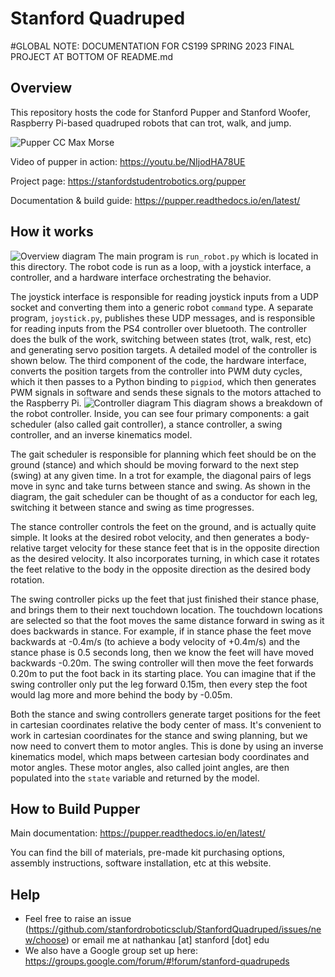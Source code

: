# Stanford Quadruped

#GLOBAL NOTE: DOCUMENTATION FOR CS199 SPRING 2023 FINAL PROJECT AT BOTTOM OF README.md

## Overview
This repository hosts the code for Stanford Pupper and Stanford Woofer, Raspberry Pi-based quadruped robots that can trot, walk, and jump. 

![Pupper CC Max Morse](https://live.staticflickr.com/65535/49614690753_78edca83bc_4k.jpg)

Video of pupper in action: https://youtu.be/NIjodHA78UE

Project page: https://stanfordstudentrobotics.org/pupper

Documentation & build guide: https://pupper.readthedocs.io/en/latest/

## How it works
![Overview diagram](imgs/diagram1.jpg)
The main program is ```run_robot.py``` which is located in this directory. The robot code is run as a loop, with a joystick interface, a controller, and a hardware interface orchestrating the behavior. 

The joystick interface is responsible for reading joystick inputs from a UDP socket and converting them into a generic robot ```command``` type. A separate program, ```joystick.py```, publishes these UDP messages, and is responsible for reading inputs from the PS4 controller over bluetooth. The controller does the bulk of the work, switching between states (trot, walk, rest, etc) and generating servo position targets. A detailed model of the controller is shown below. The third component of the code, the hardware interface, converts the position targets from the controller into PWM duty cycles, which it then passes to a Python binding to ```pigpiod```, which then generates PWM signals in software and sends these signals to the motors attached to the Raspberry Pi.
![Controller diagram](imgs/diagram2.jpg)
This diagram shows a breakdown of the robot controller. Inside, you can see four primary components: a gait scheduler (also called gait controller), a stance controller, a swing controller, and an inverse kinematics model. 

The gait scheduler is responsible for planning which feet should be on the ground (stance) and which should be moving forward to the next step (swing) at any given time. In a trot for example, the diagonal pairs of legs move in sync and take turns between stance and swing. As shown in the diagram, the gait scheduler can be thought of as a conductor for each leg, switching it between stance and swing as time progresses. 

The stance controller controls the feet on the ground, and is actually quite simple. It looks at the desired robot velocity, and then generates a body-relative target velocity for these stance feet that is in the opposite direction as the desired velocity. It also incorporates turning, in which case it rotates the feet relative to the body in the opposite direction as the desired body rotation. 

The swing controller picks up the feet that just finished their stance phase, and brings them to their next touchdown location. The touchdown locations are selected so that the foot moves the same distance forward in swing as it does backwards in stance. For example, if in stance phase the feet move backwards at -0.4m/s (to achieve a body velocity of +0.4m/s) and the stance phase is 0.5 seconds long, then we know the feet will have moved backwards -0.20m. The swing controller will then move the feet forwards 0.20m to put the foot back in its starting place. You can imagine that if the swing controller only put the leg forward 0.15m, then every step the foot would lag more and more behind the body by -0.05m. 

Both the stance and swing controllers generate target positions for the feet in cartesian coordinates relative the body center of mass. It's convenient to work in cartesian coordinates for the stance and swing planning, but we now need to convert them to motor angles. This is done by using an inverse kinematics model, which maps between cartesian body coordinates and motor angles. These motor angles, also called joint angles, are then populated into the ```state``` variable and returned by the model. 


## How to Build Pupper
Main documentation: https://pupper.readthedocs.io/en/latest/

You can find the bill of materials, pre-made kit purchasing options, assembly instructions, software installation, etc at this website.


## Help
- Feel free to raise an issue (https://github.com/stanfordroboticsclub/StanfordQuadruped/issues/new/choose) or email me at nathankau [at] stanford [dot] edu
- We also have a Google group set up here: https://groups.google.com/forum/#!forum/stanford-quadrupeds


